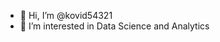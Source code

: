 - 👋 Hi, I’m @kovid54321
- 👀 I’m interested in Data Science and Analytics

<!---
kovid54321/kovid54321 is a ✨ special ✨ repository because its `README.md` (this file) appears on your GitHub profile.
You can click the Preview link to take a look at your changes.
--->
